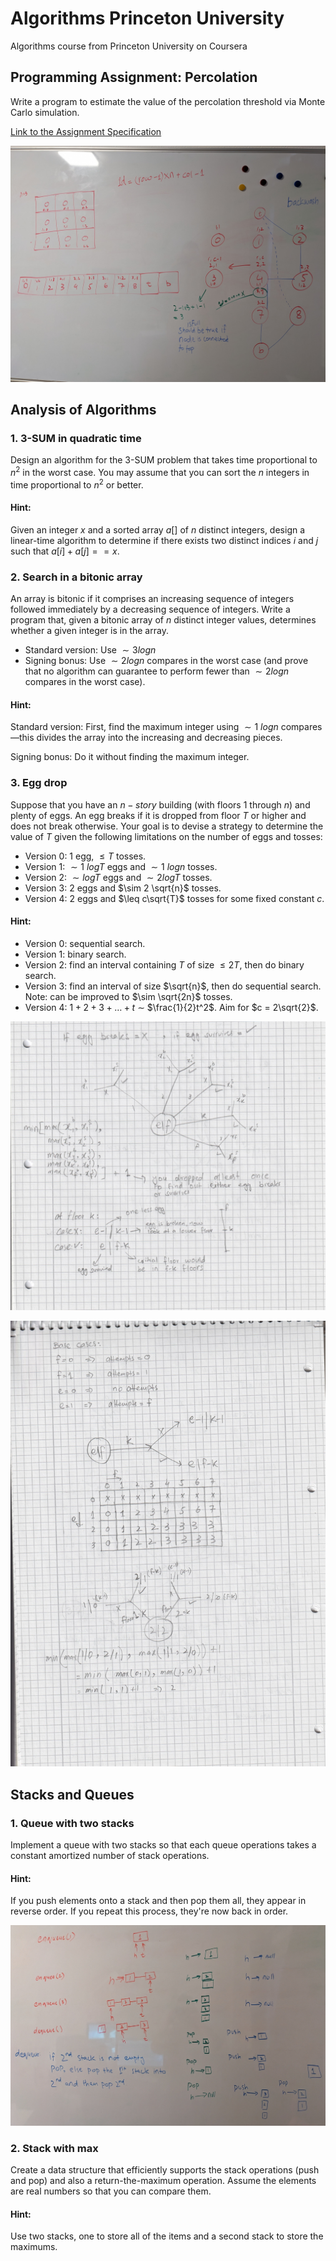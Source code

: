 # Algorithms Princeton University

Algorithms course from Princeton University on Coursera

## Programming Assignment: Percolation

Write a program to estimate the value of the percolation threshold via Monte Carlo simulation.

[Link to the Assignment Specification](https://coursera.cs.princeton.edu/algs4/assignments/percolation/specification.php)

![percolation notes](./images/percolation.jpg)

## Analysis of Algorithms

### 1. 3-SUM in quadratic time

Design an algorithm for the 3-SUM problem that takes time proportional to $n^2$ in the worst case. You may assume that 
you can sort the $n$ integers in time proportional to $n^2$ or better.

#### Hint:

Given an integer $x$ and a sorted array $a[]$ of $n$ distinct integers, design a linear-time algorithm to 
determine if there exists two distinct indices $i$ and $j$ such that $a[i] + a[j] == x$.


### 2. Search in a bitonic array

An array is bitonic if it comprises an increasing sequence of integers followed immediately by a decreasing sequence of 
integers. Write a program that, given a bitonic array of $n$ distinct integer values, determines whether a given 
integer is in the array.
 - Standard version: Use $\sim 3 log{} {n}$
 - Signing bonus: Use $\sim 2 log{} {n}$ compares in the worst case (and prove that no algorithm can guarantee to perform 
  fewer than $\sim 2 log{} {n}$ compares in the worst case).


#### Hint:
Standard version: First, find the maximum integer using $\sim 1$ $log{}{n}$ compares—this divides the 
array into the increasing and decreasing pieces.

Signing bonus: Do it without finding the maximum integer.


### 3. Egg drop

Suppose that you have an $n-story$ building (with floors $1$ through $n$) and plenty of eggs. An egg breaks if it is 
dropped from floor $T$ or higher and does not break otherwise. Your goal is to devise a strategy to determine the value 
of $T$ given the following limitations on the number of eggs and tosses:
 - Version 0: 1 egg, $\leq T$ tosses.
 - Version 1: $\sim 1$ $log{}{T}$ eggs and $\sim 1$ $log{}{n}$ tosses.
 - Version 2: $\sim log{}{T}$ eggs and $\sim 2 log{}{T}$ tosses.
 - Version 3: $2$ eggs and $\sim 2 \sqrt{n}$ tosses.
 - Version 4: $2$ eggs and $\leq c\sqrt{T}$ tosses for some fixed constant $c$.

#### Hint:
- Version 0: sequential search.
- Version 1: binary search.
- Version 2: find an interval containing $T$ of size $\leq 2T$, then do binary search.
- Version 3: find an interval of size $\sqrt{n}$, then do sequential search. Note: can be improved to $\sim \sqrt{2n}$
  tosses.
- Version 4: $1 + 2 + 3 + … + t$ $\sim$ $\frac{1}{2}t^2$. Aim for $c = 2\sqrt{2}$.

![egg drop notes](./images/egg-problem-1.jpg)

![egg drop notes](./images/egg-problem-2.jpg)

## Stacks and Queues

### 1. Queue with two stacks

Implement a queue with two stacks so that each queue operations takes a constant amortized number of stack operations.

#### Hint: 

If you push elements onto a stack and then pop them all, they appear in reverse order. If you repeat this process, 
they're now back in order.

![egg drop notes](./images/queuqe-with-two-stacks.jpg)

### 2. Stack with max

Create a data structure that efficiently supports the stack operations (push and pop) and also a return-the-maximum 
operation. Assume the elements are real numbers so that you can compare them.

#### Hint:

Use two stacks, one to store all of the items and a second stack to store the maximums.
